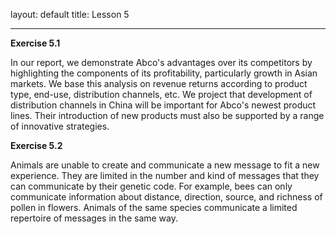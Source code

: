 layout: default
title: Lesson 5

---

**Exercise 5.1**

In our report, we demonstrate Abco's advantages over its competitors by  highlighting the components of its profitability, particularly growth in Asian markets. We base this analysis on revenue returns according to product type, end-use, distribution channels, etc. We project that development of distribution channels in China will be important for Abco's newest product lines. Their introduction of new products must also be supported by a range of innovative strategies. 

**Exercise 5.2**

Animals are unable to create and communicate a new message to fit a new experience. They are limited in the number and kind of messages that they can communicate by their genetic code. For example, bees can only communicate information about distance, direction, source, and richness of pollen in flowers. Animals of the same species communicate a limited repertoire of messages in the same way. 
